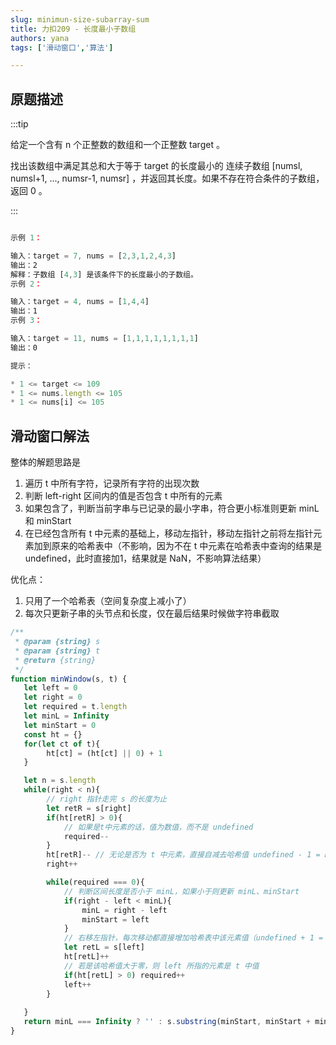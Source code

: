 ```yaml
---
slug: minimun-size-subarray-sum
title: 力扣209 - 长度最小子数组
authors: yana
tags: ['滑动窗口','算法']

---
```


## 原题描述

:::tip

给定一个含有 n 个正整数的数组和一个正整数 target 。

找出该数组中满足其总和大于等于 target 的长度最小的 连续子数组
 [numsl, numsl+1, ..., numsr-1, numsr] ，并返回其长度。如果不存在符合条件的子数组，返回 0 。

:::

```js

示例 1：

输入：target = 7, nums = [2,3,1,2,4,3]
输出：2
解释：子数组 [4,3] 是该条件下的长度最小的子数组。
示例 2：

输入：target = 4, nums = [1,4,4]
输出：1
示例 3：

输入：target = 11, nums = [1,1,1,1,1,1,1,1]
输出：0

提示：

* 1 <= target <= 109
* 1 <= nums.length <= 105
* 1 <= nums[i] <= 105

```

## 滑动窗口解法

整体的解题思路是

1. 遍历 t 中所有字符，记录所有字符的出现次数
2. 判断 left-right 区间内的值是否包含 t 中所有的元素
3. 如果包含了，判断当前字串与已记录的最小字串，符合更小标准则更新 minL 和 minStart
4. 在已经包含所有 t 中元素的基础上，移动左指针，移动左指针之前将左指针元素加到原来的哈希表中（不影响，因为不在 t 中元素在哈希表中查询的结果是 undefined，此时直接加1，结果就是 NaN，不影响算法结果）

优化点：

1. 只用了一个哈希表（空间复杂度上减小了）
2. 每次只更新子串的头节点和长度，仅在最后结果时候做字符串截取

```js
/**
 * @param {string} s
 * @param {string} t
 * @return {string}
 */
function minWindow(s, t) {
   let left = 0
   let right = 0 
   let required = t.length
   let minL = Infinity
   let minStart = 0
   const ht = {}
   for(let ct of t){
        ht[ct] = (ht[ct] || 0) + 1
   }

   let n = s.length
   while(right < n){
        // right 指针走完 s 的长度为止
        let retR = s[right]
        if(ht[retR] > 0){
            // 如果是t中元素的话，值为数值，而不是 undefined
            required--
        }
        ht[retR]-- // 无论是否为 t 中元素，直接自减去哈希值 undefined - 1 = NaN
        right++

        while(required === 0){
            // 判断区间长度是否小于 minL，如果小于则更新 minL、minStart
            if(right - left < minL){
                minL = right - left
                minStart = left
            }
            // 右移左指针，每次移动都直接增加哈希表中该元素值（undefined + 1 = NaN 不影响算法）
            let retL = s[left]
            ht[retL]++
            // 若是该哈希值大于零，则 left 所指的元素是 t 中值
            if(ht[retL] > 0) required++
            left++
        }
        
   }
   return minL === Infinity ? '' : s.substring(minStart, minStart + minL)
}


```
